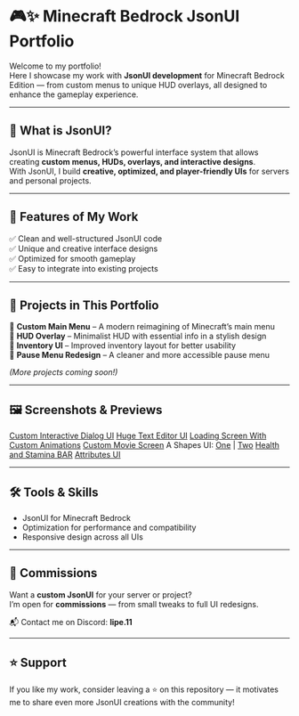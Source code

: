 # 🎮✨ Minecraft Bedrock JsonUI Portfolio

Welcome to my portfolio!  
Here I showcase my work with **JsonUI development** for Minecraft Bedrock Edition — from custom menus to unique HUD overlays, all designed to enhance the gameplay experience.  

---

## 🚀 What is JsonUI?
JsonUI is Minecraft Bedrock’s powerful interface system that allows creating **custom menus, HUDs, overlays, and interactive designs**.  
With JsonUI, I build **creative, optimized, and player-friendly UIs** for servers and personal projects.  

---

## 🌟 Features of My Work
✅ Clean and well-structured JsonUI code  
✅ Unique and creative interface designs  
✅ Optimized for smooth gameplay  
✅ Easy to integrate into existing projects  

---

## 📂 Projects in This Portfolio
🔹 **Custom Main Menu** – A modern reimagining of Minecraft’s main menu  
🔹 **HUD Overlay** – Minimalist HUD with essential info in a stylish design  
🔹 **Inventory UI** – Improved inventory layout for better usability  
🔹 **Pause Menu Redesign** – A cleaner and more accessible pause menu  

*(More projects coming soon!)*  

---

## 🖼️ Screenshots & Previews
[Custom Interactive Dialog UI](dialog_ui.png)
[Huge Text Editor UI](editor_text_ui.png)
[Loading Screen With Custom Animations](loading_screen_ui.png)
[Custom Movie Screen](movie_screen_ui.png)
A Shapes UI: [One](shapes_ui_one.png) | [Two](shapes_ui_two.png)
[Health and Stamina BAR](stamina_health_bar_ui.png)
[Attributes UI](stats_ui.png)

---

## 🛠️ Tools & Skills
- JsonUI for Minecraft Bedrock 
- Optimization for performance and compatibility
- Responsive design across all UIs

---

## 💼 Commissions
Want a **custom JsonUI** for your server or project?  
I’m open for **commissions** — from small tweaks to full UI redesigns.  

📬 Contact me on Discord: **lipe.11**  

---

## ⭐ Support
If you like my work, consider leaving a ⭐ on this repository — it motivates me to share even more JsonUI creations with the community!  

